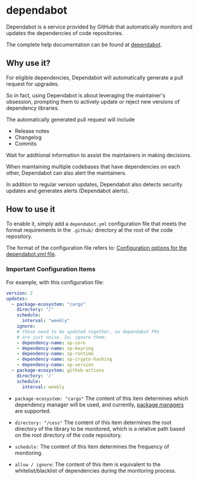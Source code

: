 # dependabot

Dependabot is a service provided by GitHub that automatically monitors and updates the dependencies of code repositories.

The complete help documentation can be found at [dependabot](https://docs.github.com/en/code-security/dependabot).

## Why use it?

For eligible dependencies, Dependabot will automatically generate a pull request for upgrades.

So in fact, using Dependabot is about leveraging the maintainer's obsession, prompting them to actively update or reject new versions of dependency libraries.

The automatically generated pull request will include

- Release notes  
- Changelog  
- Commits  

Wait for additional information to assist the maintainers in making decisions.

When maintaining multiple codebases that have dependencies on each other, Dependabot can also alert the maintainers.

In addition to regular version updates, Dependabot also detects security updates and generates alerts (Dependabot alerts).

## How to use it

To enable it, simply add a `dependabot.yml` configuration file that meets the format requirements in the `.github/` directory at the root of the code repository.

The format of the configuration file refers to: [Configuration options for the dependabot.yml file](https://docs.github.com/en/code-security/dependabot/dependabot-version-updates/configuration-options-for-the-dependabot.yml-file).

### Important Configuration Items

For example, with this configuration file:

```yaml
version: 2
updates:
  - package-ecosystem: "cargo"
    directory: "/"
    schedule:
      interval: "weekly"
    ignore:
    # these need to be updated together, so dependabot PRs
    # are just noise. So, ignore them:
    - dependency-name: sp-core
    - dependency-name: sp-keyring
    - dependency-name: sp-runtime
    - dependency-name: sp-crypto-hashing
    - dependency-name: sp-version
  - package-ecosystem: github-actions
    directory: '/'
    schedule:
      interval: weekly
```

- `package-ecosystem: "cargo"`
  The content of this item determines which dependency manager will be used, and currently, [package managers](https://docs.github.com/en/code-security/dependabot/dependabot-version-updates/configuration-options-for-the-dependabot.yml-file#package-ecosystem) are supported.

- `directory: "/cess"`
  The content of this item determines the root directory of the library to be monitored, which is a relative path based on the root directory of the code repository.

- `schedule:`
  The content of this item determines the frequency of monitoring.

- `allow / ignore`:
  The content of this item is equivalent to the whitelist/blacklist of dependencies during the monitoring process.
  
